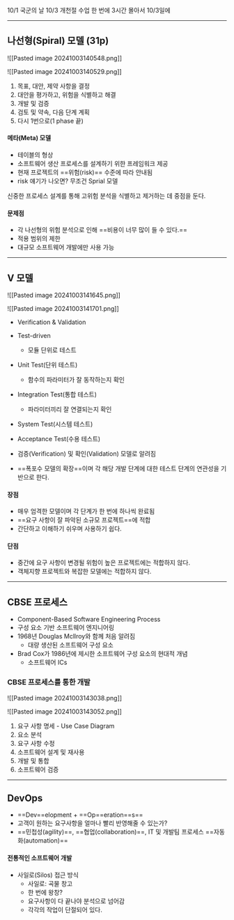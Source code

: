 10/1 국군의 날 10/3 개천절
수업 한 번에 3시간 몰아서 10/3일에

---
## 나선형(Spiral) 모델 (31p)

![[Pasted image 20241003140548.png]]

![[Pasted image 20241003140529.png]]

1. 목표, 대안, 제약 사항을 결정
2. 대안을 평가하고, 위험을 식별하고 해결
3. 개발 및 검증
4. 검토 및 약속, 다음 단계 계획
5. 다시 1번으로(1 phase 끝)

#### 메타(Meta) 모델
- 테이블의 형상
- 소프트웨어 생산 프로세스를 설계하기 위한 프레임워크 제공
- 현재 프로젝트의 ==위험(risk)== 수준에 따라 안내됨
- risk 얘기가 나오면? 무조건 Sprial 모델

신중한 프로세스 설계를 통해 고위험 분석을 식별하고 제거하는 데 중점을 둔다.

#### 문제점
- 각 나선형의 위험 분석으로 인해 ==비용이 너무 많이 들 수 있다.==
- 적용 범위의 제한
- 대규모 소프트웨어 개발에만 사용 가능

---
## V 모델

![[Pasted image 20241003141645.png]]

![[Pasted image 20241003141701.png]]

- Verification & Validation
- Test-driven
	- 모듈 단위로 테스트

- Unit Test(단위 테스트)
	- 함수의 파라미터가 잘 동작하는지 확인
- Integration Test(통합 테스트)
	- 파라미터끼리 잘 연결되는지 확인
- System Test(시스템 테스트)
- Acceptance Test(수용 테스트)

- 검증(Verification) 및 확인(Validation) 모델로 알려짐
- ==폭포수 모델의 확장==이며 각 해당 개발 단계에 대한 테스트 단계의 연관성을 기반으로 한다.

#### 장점
- 매우 엄격한 모델이며 각 단계가 한 번에 하나씩 완료됨
- ==요구 사항이 잘 파악된 소규모 프로젝트==에 적합
- 간단하고 이해하기 쉬우며 사용하기 쉽다.
#### 단점
- 중간에 요구 사항이 변경될 위험이 높은 프로젝트에는 적합하지 않다.
- 객체지향 프로젝트와 복잡한 모델에는 적합하지 않다.

---
## CBSE 프로세스
- Component-Based Software Engineering Process
- 구성 요소 기반 소프트웨어 엔지니어링
- 1968년 Douglas Mcllroy와 함께 처음 알려짐
	- 대량 생산된 소프트웨어 구성 요소
- Brad Cox가 1986년에 제시한 소프트웨어 구성 요소의 현대적 개념
	- 소프트웨어 ICs

### CBSE 프로세스를 통한 개발
![[Pasted image 20241003143038.png]]

![[Pasted image 20241003143052.png]]

1. 요구 사항 명세 - Use Case Diagram
2. 요소 분석
3. 요구 사항 수정
4. 소프트웨어 설계 및 재사용
5. 개발 및 통합
6. 소프트웨어 검증

---
## DevOps
- ==Dev==elopment + ==Op==eration==s==
- 고객이 원하는 요구사항을 얼마나 빨리 반영해줄 수 있는가?
- ==민첩성(agility)==, ==협업(collaboration)==, IT 및 개발팀 프로세스 ==자동화(automation)==

#### 전통적인 소프트웨어 개발
- 사일로(Silos) 접근 방식
	- 사일로: 곡물 창고
	- 한 번에 왕창?
	- 요구사항이 다 끝나야 분석으로 넘어감
	- 각각의 작업이 단절되어 있다.